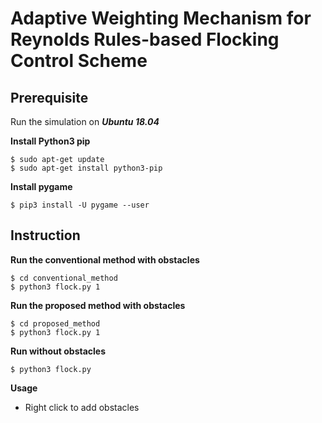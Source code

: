 # Adaptive Weighting Mechanism for Reynolds Rules-based Flocking Control Scheme
  
## Prerequisite

Run the simulation on ***Ubuntu 18.04***

**Install Python3 pip**

    $ sudo apt-get update
    $ sudo apt-get install python3-pip

**Install pygame**

    $ pip3 install -U pygame --user

## Instruction

**Run the conventional method with obstacles**

    $ cd conventional_method
    $ python3 flock.py 1

**Run the proposed method with obstacles**

    $ cd proposed_method
    $ python3 flock.py 1

**Run without obstacles**

    $ python3 flock.py

**Usage**

 - Right click to add obstacles
